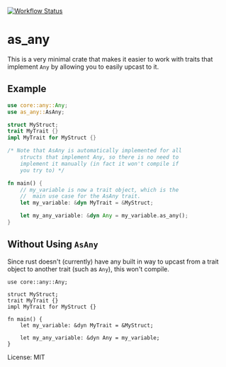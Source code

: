 [![Workflow Status](https://github.com/liambloom/as_any/workflows/main/badge.svg)](https://github.com/liambloom/as_any/actions?query=workflow%3A%22main%22)

# as_any

This is a very minimal crate that makes it easier to work
with traits that implement `Any` by allowing you to easily
upcast to it.

## Example

```rust
use core::any::Any;
use as_any::AsAny;

struct MyStruct;
trait MyTrait {}
impl MyTrait for MyStruct {}

/* Note that AsAny is automatically implemented for all
    structs that implement Any, so there is no need to
    implement it manually (in fact it won't compile if
    you try to) */

fn main() {
    // my_variable is now a trait object, which is the
    //  main use case for the AsAny trait.
    let my_variable: &dyn MyTrait = &MyStruct;

    let my_any_variable: &dyn Any = my_variable.as_any();
}
```

## Without Using `AsAny`

Since rust doesn't (currently) have any built in way to
upcast from a trait object to another trait (such as `Any`),
this won't compile.

```compile_fail
use core::any::Any;

struct MyStruct;
trait MyTrait {}
impl MyTrait for MyStruct {}

fn main() {
    let my_variable: &dyn MyTrait = &MyStruct;

    let my_any_variable: &dyn Any = my_variable;
}
```

License: MIT
